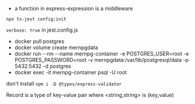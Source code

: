 - a function in express-expression is a middleware

`npx ts-jest config:init`

`verbose: true` in jest.config.js

- docker pull postgres
- docker volume create mernpgdata
- docker run --rm --name mernpg-container -e POSTGRES_USER=root -e POSTGRES_PASSWORD=root -v mernpgdata:/var/lib/postgresql/data -p 5432:5432 -d postgres
- docker exec -it mernpg-container psql -U root

don't install `npm i -D @types/express-validator`

Record is a type of key-value pair where <string,string> is (key,value)
